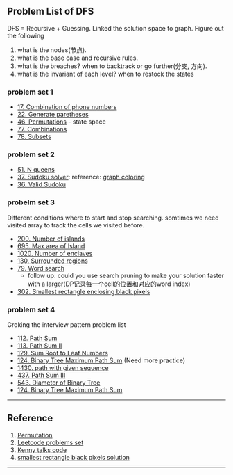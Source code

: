 ## Problem List of DFS ##

DFS = Recursive + Guessing. Linked the solution space to graph. Figure out the following 
 1. what is the nodes(节点).
 2. what is the base case and recursive rules.
 3. what is the breaches? when to backtrack or go further(分支, 方向).
 4. what is the invariant of each level? when to restock the states

### problem set 1
+ [17. Combination of phone numbers][1]
+ [22. Generate paretheses][2]
+ [46. Permutations][3] - state space
+ [77. Combinations][4]
+ [78. Subsets][5]

### problem set 2
+ [51. N queens][6]
+ [37. Sudoku solver][7]: reference: [graph coloring][17]
+ [36. Valid Sudoku][8]

### probelm set 3

Different conditions where to start and stop searching. somtimes we need visited array to track the cells we visited before.

+ [200. Number of islands][9]
+ [695. Max area of Island][16]
+ [1020. Number of enclaves][10]
+ [130. Surrounded regions][11]
+ [79. Word search][12]
    + follow up: could you use search pruning to make your solution faster with a larger(DP记录每一个cell的位置和对应的word index)
+ [302. Smallest rectangle enclosing black pixels][13]

### problem set 4

Groking the interview pattern problem list

+ [112. Path Sum][20]
+ [113. Path Sum II][21]
+ [129. Sum Root to Leaf Numbers][22]
+ [124. Binary Tree Maximum Path Sum][23] (Need more practice)
+ [1430. path with given sequence][24]
+ [437. Path Sum III][25]
+ [543. Diameter of Binary Tree][26]
+ [124. Binary Tree Maximum Path Sum][27]
---

## Reference
1. [Permutation][14]
2. [Leetcode problems set][15]
3. [Kenny talks code][18]
4. [smallest rectangle black pixels solution][19]

---

[1]: https://leetcode.com/problems/letter-combinations-of-a-phone-number/
[2]: https://leetcode.com/problems/generate-parentheses/
[3]: https://leetcode.com/problems/permutations/
[4]: https://leetcode.com/problems/combinations/
[5]: https://leetcode.com/problems/subsets/
[6]: https://leetcode.com/problems/n-queens/
[7]: https://leetcode.com/problems/sudoku-solver/
[8]: https://leetcode.com/problems/valid-sudoku
[9]: https://leetcode.com/problems/number-of-islands
[10]:https://leetcode.com/problems/number-of-enclaves
[11]:https://leetcode.com/problems/surrounded-regions
[12]:https://leetcode.com/problems/word-search
[13]:https://leetcode.com/problems/smallest-rectangle-enclosing-black-pixels
[14]:http://exceptional-code.blogspot.com/2012/09/generating-all-permutations.html
[15]:https://medium.com/@koheiarai94/60-leetcode-questions-to-prepare-for-coding-interview-8abbb6af589e
[16]:https://leetcode.com/problems/max-area-of-island/
[17]:[https://medium.com/code-science/sudoku-solver-graph-coloring-8f1b4df47072]
[18]: https://www.reddit.com/r/csMajors/comments/pu9tyk/kenny_talks_code_list_of_leetcode_problems/
[19]: [https://xiaoguan.gitbooks.io/leetcode/content/LeetCode/302-smallest-rectangle-enclosing-black-pixels-hard.html]
[20]: https://leetcode.com/problems/path-sum/
[21]: https://leetcode.com/problems/path-sum-ii/
[22]: https://leetcode.com/problems/sum-root-to-leaf-numbers/
[23]: https://leetcode.com/problems/binary-tree-maximum-path-sum/
[24]: https://leetcode.com/problems/check-if-a-string-is-a-valid-sequence-from-root-to-leaves-path-in-a-binary-tree/
[25]: https://leetcode.com/problems/path-sum-iii/
[26]: https://leetcode.com/problems/diameter-of-binary-tree/
[27]: https://leetcode.com/problems/binary-tree-maximum-path-sum/